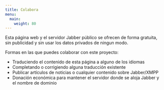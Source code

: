 ```yaml
---
title: Colabora
menu:
  main:
    weight: 80
---
```


Esta página web y el servidor Jabber público se ofrecen de forma gratuita, sin publicidad y sin usar los datos privados de ningun modo.

Formas en las que puedes colaborar con este proyecto:
- Traduciendo el contenido de esta página a alguno de los idiomas
- Completando o corrigiendo alguna traducción existente
- Publicar artículos de noticias o cualquier contenido sobre Jabber/XMPP
- Donación económica para mantener el servidor donde se aloja Jabber y el nombre de dominio
